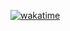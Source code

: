 [![wakatime](https://wakatime.com/badge/user/47552522-5c3d-4509-a300-fbac59edf0f4/project/b395f9f3-18ea-4456-bc15-7cebddf6db8b.svg)](https://wakatime.com/badge/user/47552522-5c3d-4509-a300-fbac59edf0f4/project/b395f9f3-18ea-4456-bc15-7cebddf6db8b)